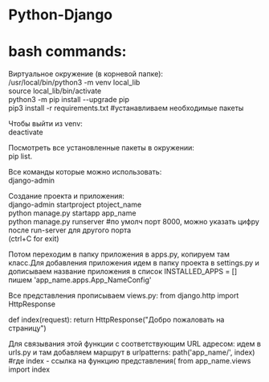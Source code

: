 # Python-Django

# bash commands:  
Виртуальное окружение (в корневой папке):  
/usr/local/bin/python3 -m venv local_lib  
source local_lib/bin/activate  
python3 -m pip install --upgrade pip  
pip3 install -r requirements.txt  #устанавливаем необходимые пакеты  

Чтобы выйти из  venv:  
deactivate  
   
 Посмотреть все установленные пакеты в окружении:  
 pip list. 
 
Все команды которые можно использовать:  
django-admin

 Создание проекта и приложения:   
django-admin startproject ptoject_name  
python manage.py startapp app_name  
python manage.py runserver #по умолч порт 8000, можно указать цифру после run-server для другого порта  
(ctrl+C  for exit)  


Потом переходим в папку приложения в apps.py,  копируем там класс.Для добавления приложения идем в папку проекта в settings.py и дописываем название приложения в список INSTALLED_APPS = [] пишем 'app_name.apps.App_NameConfig'

Все представления прописываем views.py:
from django.http import HttpResponse

def index(request):
 return HttpResponse("Добро пожаловать на страницу")

Для связывания этой функции с соответствующим URL адресом: идем в urls.py и там добавляем маршрут в urlpatterns:
path('app_name/', index)    #где index - ссылка на функцию представления( from app_name.views import index
 
  

